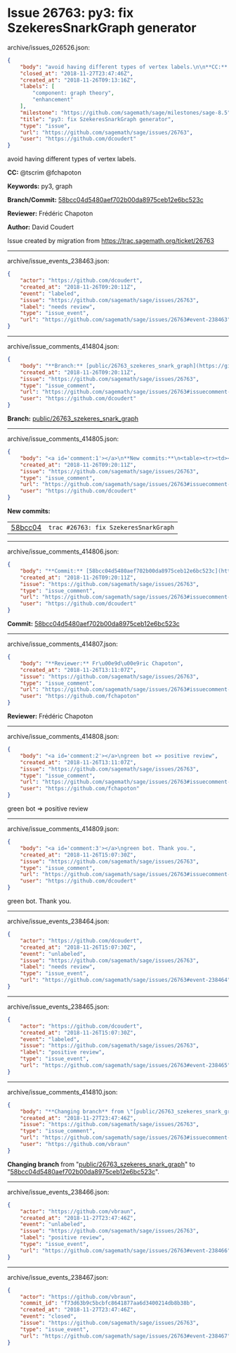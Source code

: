 # Issue 26763: py3: fix SzekeresSnarkGraph generator

archive/issues_026526.json:
```json
{
    "body": "avoid having different types of vertex labels.\n\n**CC:**  @tscrim @fchapoton\n\n**Keywords:** py3, graph\n\n**Branch/Commit:** [58bcc04d5480aef702b00da8975ceb12e6bc523c](https://github.com/sagemath/sagetrac-mirror/commit/58bcc04d5480aef702b00da8975ceb12e6bc523c)\n\n**Reviewer:** Fr\u00e9d\u00e9ric Chapoton\n\n**Author:** David Coudert\n\nIssue created by migration from https://trac.sagemath.org/ticket/26763\n\n",
    "closed_at": "2018-11-27T23:47:46Z",
    "created_at": "2018-11-26T09:13:16Z",
    "labels": [
        "component: graph theory",
        "enhancement"
    ],
    "milestone": "https://github.com/sagemath/sage/milestones/sage-8.5",
    "title": "py3: fix SzekeresSnarkGraph generator",
    "type": "issue",
    "url": "https://github.com/sagemath/sage/issues/26763",
    "user": "https://github.com/dcoudert"
}
```
avoid having different types of vertex labels.

**CC:**  @tscrim @fchapoton

**Keywords:** py3, graph

**Branch/Commit:** [58bcc04d5480aef702b00da8975ceb12e6bc523c](https://github.com/sagemath/sagetrac-mirror/commit/58bcc04d5480aef702b00da8975ceb12e6bc523c)

**Reviewer:** Frédéric Chapoton

**Author:** David Coudert

Issue created by migration from https://trac.sagemath.org/ticket/26763





---

archive/issue_events_238463.json:
```json
{
    "actor": "https://github.com/dcoudert",
    "created_at": "2018-11-26T09:20:11Z",
    "event": "labeled",
    "issue": "https://github.com/sagemath/sage/issues/26763",
    "label": "needs review",
    "type": "issue_event",
    "url": "https://github.com/sagemath/sage/issues/26763#event-238463"
}
```



---

archive/issue_comments_414804.json:
```json
{
    "body": "**Branch:** [public/26763_szekeres_snark_graph](https://github.com/sagemath/sagetrac-mirror/tree/public/26763_szekeres_snark_graph)",
    "created_at": "2018-11-26T09:20:11Z",
    "issue": "https://github.com/sagemath/sage/issues/26763",
    "type": "issue_comment",
    "url": "https://github.com/sagemath/sage/issues/26763#issuecomment-414804",
    "user": "https://github.com/dcoudert"
}
```

**Branch:** [public/26763_szekeres_snark_graph](https://github.com/sagemath/sagetrac-mirror/tree/public/26763_szekeres_snark_graph)



---

archive/issue_comments_414805.json:
```json
{
    "body": "<a id='comment:1'></a>\n**New commits:**\n<table><tr><td><a href=\"https://github.com/sagemath/sagetrac-mirror/commit/58bcc04d5480aef702b00da8975ceb12e6bc523c\">58bcc04</a></td><td><code>trac #26763: fix SzekeresSnarkGraph</code></td></tr></table>\n",
    "created_at": "2018-11-26T09:20:11Z",
    "issue": "https://github.com/sagemath/sage/issues/26763",
    "type": "issue_comment",
    "url": "https://github.com/sagemath/sage/issues/26763#issuecomment-414805",
    "user": "https://github.com/dcoudert"
}
```

<a id='comment:1'></a>
**New commits:**
<table><tr><td><a href="https://github.com/sagemath/sagetrac-mirror/commit/58bcc04d5480aef702b00da8975ceb12e6bc523c">58bcc04</a></td><td><code>trac #26763: fix SzekeresSnarkGraph</code></td></tr></table>




---

archive/issue_comments_414806.json:
```json
{
    "body": "**Commit:** [58bcc04d5480aef702b00da8975ceb12e6bc523c](https://github.com/sagemath/sagetrac-mirror/commit/58bcc04d5480aef702b00da8975ceb12e6bc523c)",
    "created_at": "2018-11-26T09:20:11Z",
    "issue": "https://github.com/sagemath/sage/issues/26763",
    "type": "issue_comment",
    "url": "https://github.com/sagemath/sage/issues/26763#issuecomment-414806",
    "user": "https://github.com/dcoudert"
}
```

**Commit:** [58bcc04d5480aef702b00da8975ceb12e6bc523c](https://github.com/sagemath/sagetrac-mirror/commit/58bcc04d5480aef702b00da8975ceb12e6bc523c)



---

archive/issue_comments_414807.json:
```json
{
    "body": "**Reviewer:** Fr\u00e9d\u00e9ric Chapoton",
    "created_at": "2018-11-26T13:11:07Z",
    "issue": "https://github.com/sagemath/sage/issues/26763",
    "type": "issue_comment",
    "url": "https://github.com/sagemath/sage/issues/26763#issuecomment-414807",
    "user": "https://github.com/fchapoton"
}
```

**Reviewer:** Frédéric Chapoton



---

archive/issue_comments_414808.json:
```json
{
    "body": "<a id='comment:2'></a>\ngreen bot => positive review",
    "created_at": "2018-11-26T13:11:07Z",
    "issue": "https://github.com/sagemath/sage/issues/26763",
    "type": "issue_comment",
    "url": "https://github.com/sagemath/sage/issues/26763#issuecomment-414808",
    "user": "https://github.com/fchapoton"
}
```

<a id='comment:2'></a>
green bot => positive review



---

archive/issue_comments_414809.json:
```json
{
    "body": "<a id='comment:3'></a>\ngreen bot. Thank you.",
    "created_at": "2018-11-26T15:07:30Z",
    "issue": "https://github.com/sagemath/sage/issues/26763",
    "type": "issue_comment",
    "url": "https://github.com/sagemath/sage/issues/26763#issuecomment-414809",
    "user": "https://github.com/dcoudert"
}
```

<a id='comment:3'></a>
green bot. Thank you.



---

archive/issue_events_238464.json:
```json
{
    "actor": "https://github.com/dcoudert",
    "created_at": "2018-11-26T15:07:30Z",
    "event": "unlabeled",
    "issue": "https://github.com/sagemath/sage/issues/26763",
    "label": "needs review",
    "type": "issue_event",
    "url": "https://github.com/sagemath/sage/issues/26763#event-238464"
}
```



---

archive/issue_events_238465.json:
```json
{
    "actor": "https://github.com/dcoudert",
    "created_at": "2018-11-26T15:07:30Z",
    "event": "labeled",
    "issue": "https://github.com/sagemath/sage/issues/26763",
    "label": "positive review",
    "type": "issue_event",
    "url": "https://github.com/sagemath/sage/issues/26763#event-238465"
}
```



---

archive/issue_comments_414810.json:
```json
{
    "body": "**Changing branch** from \"[public/26763_szekeres_snark_graph](https://github.com/sagemath/sagetrac-mirror/tree/public/26763_szekeres_snark_graph)\" to \"[58bcc04d5480aef702b00da8975ceb12e6bc523c](https://github.com/sagemath/sagetrac-mirror/commit/58bcc04d5480aef702b00da8975ceb12e6bc523c)\".",
    "created_at": "2018-11-27T23:47:46Z",
    "issue": "https://github.com/sagemath/sage/issues/26763",
    "type": "issue_comment",
    "url": "https://github.com/sagemath/sage/issues/26763#issuecomment-414810",
    "user": "https://github.com/vbraun"
}
```

**Changing branch** from "[public/26763_szekeres_snark_graph](https://github.com/sagemath/sagetrac-mirror/tree/public/26763_szekeres_snark_graph)" to "[58bcc04d5480aef702b00da8975ceb12e6bc523c](https://github.com/sagemath/sagetrac-mirror/commit/58bcc04d5480aef702b00da8975ceb12e6bc523c)".



---

archive/issue_events_238466.json:
```json
{
    "actor": "https://github.com/vbraun",
    "created_at": "2018-11-27T23:47:46Z",
    "event": "unlabeled",
    "issue": "https://github.com/sagemath/sage/issues/26763",
    "label": "positive review",
    "type": "issue_event",
    "url": "https://github.com/sagemath/sage/issues/26763#event-238466"
}
```



---

archive/issue_events_238467.json:
```json
{
    "actor": "https://github.com/vbraun",
    "commit_id": "f73d63b9c5bcbfc8641877aa6d3400214db8b38b",
    "created_at": "2018-11-27T23:47:46Z",
    "event": "closed",
    "issue": "https://github.com/sagemath/sage/issues/26763",
    "type": "issue_event",
    "url": "https://github.com/sagemath/sage/issues/26763#event-238467"
}
```
